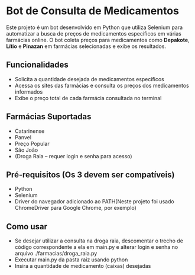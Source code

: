 # Bot de Consulta de Medicamentos

Este projeto é um bot desenvolvido em Python que utiliza Selenium para automatizar a busca de preços de medicamentos específicos em várias farmácias online. O bot coleta preços para medicamentos como **Depakote**, **Lítio** e **Pinazan** em farmácias selecionadas e exibe os resultados.

## Funcionalidades

- Solicita a quantidade desejada de medicamentos específicos
- Acessa os sites das farmácias e consulta os preços dos medicamentos informados
- Exibe o preço total de cada farmácia consultada no terminal

## Farmácias Suportadas

- Catarinense
- Panvel
- Preço Popular
- São João
- (Droga Raia – requer login e senha para acesso)

## Pré-requisitos (Os 3 devem ser compatíveis)

- Python
- Selenium
- Driver do navegador adicionado ao PATH(Neste projeto foi usado ChromeDriver para Google Chrome, por exemplo)

## Como usar

- Se desejar utilizar a consulta na droga raia, descomentar o trecho de código
correspondente a ela em main.py e alterar login e senha no arquivo 
./farmacias/droga_raia.py
- Executar main.py da pasta raiz usando python
- Insira a quantidade de medicamento (caixas) desejadas